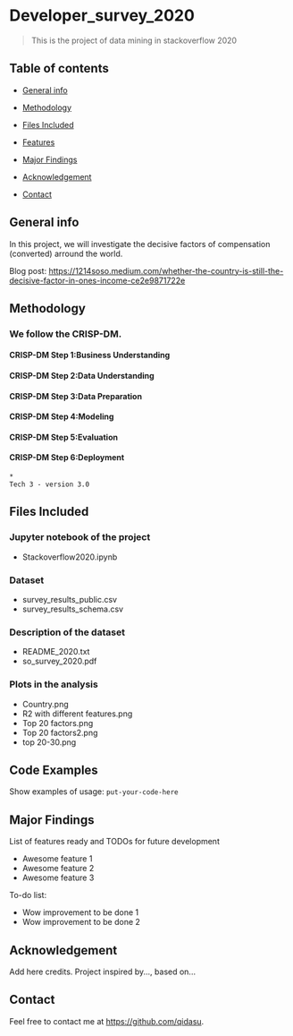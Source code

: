 # Developer_survey_2020
> This is the project of data mining in stackoverflow 2020
 

## Table of contents
* [General info](#general-info)

* [Methodology](#Methodology)
* [Files Included](#Files-Included)
* [Features](#features)
* [Major Findings](#Major-Findings)
* [Acknowledgement](#Acknowledgement)
* [Contact](#contact)

## General info
In this project, we will investigate the decisive factors of compensation (converted) arround the world.
 
Blog post: https://1214soso.medium.com/whether-the-country-is-still-the-decisive-factor-in-ones-income-ce2e9871722e


## Methodology
 ### We follow the CRISP-DM.
  #### CRISP-DM Step 1:Business Understanding
  #### CRISP-DM Step 2:Data Understanding
  #### CRISP-DM Step 3:Data Preparation
  #### CRISP-DM Step 4:Modeling
  #### CRISP-DM Step 5:Evaluation
  #### CRISP-DM Step 6:Deployment
    * 
    Tech 3 - version 3.0

## Files Included

### Jupyter notebook of the project
* Stackoverflow2020.ipynb
### Dataset
* survey_results_public.csv
* survey_results_schema.csv
### Description of the dataset
* README_2020.txt
* so_survey_2020.pdf
### Plots in the analysis
*  Country.png
*  R2 with different features.png
*  Top 20 factors.png
*  Top 20 factors2.png
*  top 20-30.png

## Code Examples
Show examples of usage:
`put-your-code-here`

## Major Findings
List of features ready and TODOs for future development
* Awesome feature 1
* Awesome feature 2
* Awesome feature 3

To-do list:
* Wow improvement to be done 1
* Wow improvement to be done 2



## Acknowledgement
Add here credits. Project inspired by..., based on...

## Contact
 Feel free to contact me at https://github.com/qidasu.
